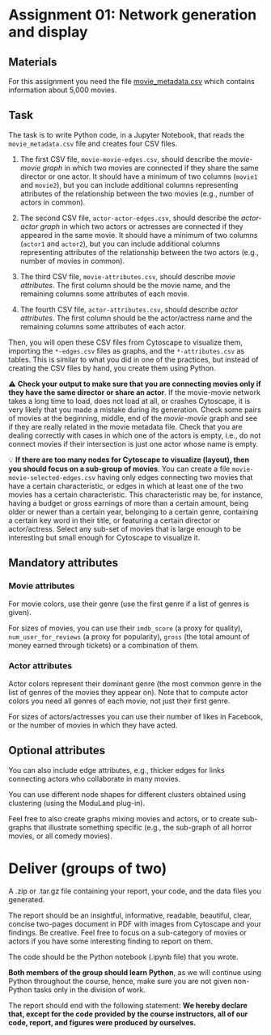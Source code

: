# Assignment 01: Network generation and display

## Materials

For this assignment you need the file [movie_metadata.csv](data/movie_metadata.csv) which contains information about 5,000 movies.

## Task

The task is to write Python code, in a Jupyter Notebook, that reads the `movie_metadata.csv` file and creates four CSV files.

1. The first CSV file, `movie-movie-edges.csv`, should describe the *movie-movie graph* in which two movies are connected if they share the same director or one actor. It should have a minimum of two columns (`movie1` and `movie2`), but you can include additional columns representing attributes of the relationship between the two movies (e.g., number of actors in common).

2. The second CSV file, `actor-actor-edges.csv`, should describe the *actor-actor graph* in which two actors or actresses are connected if they appeared in the same movie. It should have a minimum of two columns (`actor1` and `actor2`), but you can include additional columns representing attributes of the relationship between the two actors (e.g., number of movies in common).

3. The third CSV file, `movie-attributes.csv`, should describe *movie attributes*. The first column should be the movie name, and the remaining columns some attributes of each movie.

4. The fourth CSV file, `actor-attributes.csv`, should describe *actor attributes*. The first column should be the actor/actress name and the remaining columns some attributes of each actor.

Then, you will open these CSV files from Cytoscape to visualize them, importing the `*-edges.csv` files as graphs, and the `*-attributes.csv` as tables. This is similar to what you did in one of the practices, but instead of creating the CSV files by hand, you create them using Python.

:warning: **Check your output to make sure that you are connecting movies only if they have the same director or share an actor**. If the movie-movie network takes a long time to load, does not load at all, or crashes Cytoscape, it is very likely that you made a mistake during its generation. Check some pairs of movies at the beginning, middle, end of the *movie-movie* graph and see if they are really related in the movie metadata file. Check that you are dealing correctly with cases in which one of the actors is empty, i.e., do not connect movies if their intersection is just one actor whose name is empty.

:bulb: **If there are too many nodes for Cytoscape to visualize (layout), then you should focus on a sub-group of movies**. You can create a file `movie-movie-selected-edges.csv` having only edges connecting two movies that have a certain characteristic, or edges in which at least one of the two movies has a certain characteristic. This characteristic may be, for instance, having a budget or gross earnings of more than a certain amount, being older or newer than a certain year, belonging to a certain genre, containing a certain key word in their title, or featuring a certain director or actor/actress. Select any sub-set of movies that is large enough to be interesting but small enough for Cytoscape to visualize it.

## Mandatory attributes

### Movie attributes

For movie colors, use their genre (use the first genre if a list of genres is given).

For sizes of movies, you can use their `imdb_score` (a proxy for quality), `num_user_for_reviews` (a proxy for popularity),  `gross` (the total amount of money earned through tickets) or a combination of them.

### Actor attributes

Actor colors represent their dominant genre (the most common genre in the list of genres of the movies they appear on). Note that to compute actor colors you need all genres of each movie, not just their first genre.

For sizes of actors/actresses you can use their number of likes in Facebook, or the number of movies in which they have acted.

## Optional attributes

You can also include edge attributes, e.g., thicker edges for links connecting actors who collaborate in many movies.

You can use different node shapes for different clusters obtained using clustering (using the ModuLand plug-in).

Feel free to also create graphs mixing movies and actors, or to create sub-graphs that illustrate something specific (e.g., the sub-graph of all horror movies, or all comedy movies).

# Deliver (groups of two)

A .zip or .tar.gz file containing your report, your code, and the data files you generated.

The report should be an insightful, informative, readable, beautiful, clear, concise two-pages document in PDF with images from Cytoscape and your findings. Be creative. Feel free to focus on a sub-category of movies or actors if you have some interesting finding to report on them.

The code should be the Python notebook (.ipynb file) that you wrote.

**Both members of the group should learn Python**, as we will continue using Python throughout the course, hence, make sure you are not given non-Python tasks only in the division of work.

The report should end with the following statement: **We hereby declare that, except for the code provided by the course instructors, all of our code, report, and figures were produced by ourselves.**
